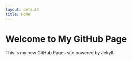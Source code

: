 ```yaml
---
layout: default
title: Home
---
```


# Welcome to My GitHub Page
This is my new GitHub Pages site powered by Jekyll.
